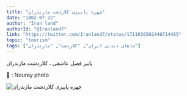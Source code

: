 ```yaml
---
title: "چهره پاییزی کلاردشت مازندران"
date: "1402-07-22"
author: "Iran land"
authorId: "@Iranland7"
link: "https://twitter.com/Iranland7/status/1711030502440714465"
topic: "tourism"
tags: ["جاهای دیدنی ایران", "کلاردشت", "مازندران"]
---
```


پاییز فصل عاشقی ، کلاردشت مازندران

📸 : Nouray photo

![چهره پاییزی کلاردشت مازندران](/posts/tourism/chehreh-payizi-kelardasht.jpg)
